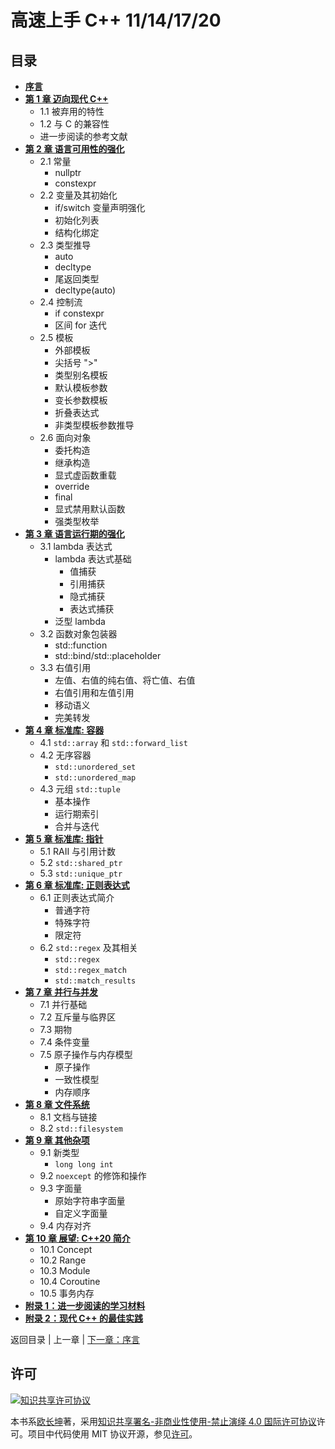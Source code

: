 # 高速上手 C++ 11/14/17/20

## 目录

- [**序言**](./00-preface.md)
- [**第 1 章 迈向现代 C++**](./01-intro.md)
    + 1.1 被弃用的特性
    + 1.2 与 C 的兼容性
    + 进一步阅读的参考文献
- [**第 2 章 语言可用性的强化**](./02-usability.md)
    + 2.1 常量
      - nullptr
      - constexpr
    + 2.2 变量及其初始化
      - if/switch 变量声明强化
      - 初始化列表
      - 结构化绑定
    + 2.3 类型推导
      - auto
      - decltype
      - 尾返回类型
      - decltype(auto)
    + 2.4 控制流
      - if constexpr
      - 区间 for 迭代
    + 2.5 模板
      - 外部模板
      - 尖括号 ">"
      - 类型别名模板
      - 默认模板参数
      - 变长参数模板
      - 折叠表达式
      - 非类型模板参数推导
    + 2.6 面向对象
      - 委托构造
      - 继承构造
      - 显式虚函数重载
      - override
      - final
      - 显式禁用默认函数
      - 强类型枚举
- [**第 3 章 语言运行期的强化**](./03-runtime.md)
    + 3.1 lambda 表达式
        + lambda 表达式基础
            + 值捕获
            + 引用捕获
            + 隐式捕获
            + 表达式捕获
        + 泛型 lambda
    + 3.2 函数对象包装器
        + std::function
        + std::bind/std::placeholder
    + 3.3 右值引用
        + 左值、右值的纯右值、将亡值、右值
        + 右值引用和左值引用
        + 移动语义
        + 完美转发
- [**第 4 章 标准库: 容器**](./04-containers.md)
    + 4.1 `std::array` 和 `std::forward_list`
    + 4.2 无序容器
        + `std::unordered_set`
        + `std::unordered_map`
    + 4.3 元组 `std::tuple`
        + 基本操作
        + 运行期索引
        + 合并与迭代
- [**第 5 章 标准库: 指针**](./05-pointers.md)
    + 5.1 RAII 与引用计数
    + 5.2 `std::shared_ptr`
    + 5.3 `std::unique_ptr`
- [**第 6 章 标准库: 正则表达式**](./06-regex.md)
    + 6.1 正则表达式简介
        + 普通字符
        + 特殊字符
        + 限定符
    + 6.2 `std::regex` 及其相关
        + `std::regex`
        + `std::regex_match`
        + `std::match_results`
- [**第 7 章 并行与并发**](./07-thread.md)
    + 7.1 并行基础
    + 7.2 互斥量与临界区
    + 7.3 期物
    + 7.4 条件变量
    + 7.5 原子操作与内存模型
        + 原子操作
        + 一致性模型
        + 内存顺序
- [**第 8 章 文件系统**](./08-filesystem.md)
    + 8.1 文档与链接
    + 8.2 `std::filesystem`
- [**第 9 章 其他杂项**](./09-others.md)
    + 9.1 新类型
        + `long long int`
    + 9.2 `noexcept` 的修饰和操作
    + 9.3 字面量
        + 原始字符串字面量
        + 自定义字面量
    + 9.4 内存对齐
- [**第 10 章 展望: C++20 简介**](./10-cpp20.md)
    + 10.1 Concept
    + 10.2 Range
    + 10.3 Module
    + 10.4 Coroutine
    + 10.5 事务内存
- [**附录 1：进一步阅读的学习材料**](./appendix1.md)
- [**附录 2：现代 C++ 的最佳实践**](./appendix2.md)

返回目录 | 上一章 | [下一章：序言](./00-preface.md)

## 许可

<a rel="license" href="http://creativecommons.org/licenses/by-nc-nd/4.0/"><img alt="知识共享许可协议" style="border-width:0" src="https://i.creativecommons.org/l/by-nc-nd/4.0/80x15.png" /></a>

本书系[欧长坤](https://github.com/changkun)著，采用[知识共享署名-非商业性使用-禁止演绎 4.0 国际许可协议](http://creativecommons.org/licenses/by-nc-nd/4.0/)许可。项目中代码使用 MIT 协议开源，参见[许可](../../LICENSE)。
